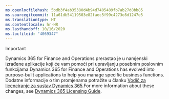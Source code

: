 ```yaml
---
ms.openlocfilehash: 5bdb3f4ab35380d4b94d7405489fb7ab27d8bb85
ms.sourcegitcommit: 11a61db54119503e82faec5f99c4273e8d1247e5
ms.translationtype: HT
ms.contentlocale: hr-HR
ms.lasthandoff: 10/16/2020
ms.locfileid: "4069347"
---
```

> [!IMPORTANT]
> <span data-ttu-id="6291f-101">Dynamics 365 for Finance and Operations prerastao je u namjenski izrađene aplikacije koji će vam pomoći pri upravljanju posebnim poslovnim funkcijama.</span><span class="sxs-lookup"><span data-stu-id="6291f-101">Dynamics 365 for Finance and Operations has evolved into purpose-built applications to help you manage specific business functions.</span></span> <span data-ttu-id="6291f-102">Dodatne informacije o tim promjenama potražite u članku [Vodič za licenciranje za sustav Dynamics 365](https://mbs.microsoft.com/Files/public/365/Dynamics365LicensingGuide.pdf).</span><span class="sxs-lookup"><span data-stu-id="6291f-102">For more information about these changes, see [Dynamics 365 Licensing Guide](https://mbs.microsoft.com/Files/public/365/Dynamics365LicensingGuide.pdf).</span></span>
 
